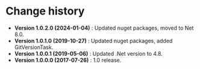 # Change history

* **Version 1.0.2.0 (2024-01-04)** : Updated nuget packages, moved to Net 8.0.
* **Version 1.0.1.0 (2019-10-27)** : Updated nuget packages, added GitVersionTask.
* **Version 1.0.0.1 (2019-05-06)** : Updated .Net version to 4.8.
* **Version 1.0.0.0 (2017-07-26)** : 1.0 release.